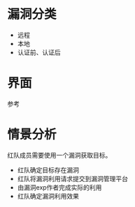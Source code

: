 # 漏洞分类

- 远程
- 本地
- 认证前、认证后

# 界面

参考

# 情景分析

红队成员需要使用一个漏洞获取目标。

- 红队确定目标存在漏洞
- 红队将漏洞利用请求提交到漏洞管理平台
- 由漏洞exp作者完成实际的利用
- 红队确定漏洞利用效果